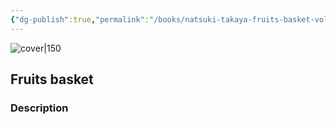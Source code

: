 ```yaml
---
{"dg-publish":true,"permalink":"/books/natsuki-takaya-fruits-basket-volume-10/","title":"\"Fruits basket\"","tags":["manga","Fantasy","romance"]}
---
```




![cover|150](http://books.google.com/books/content?id=9DHaPAAACAAJ&printsec=frontcover&img=1&zoom=1&source=gbs_api)

## Fruits basket

### Description


```